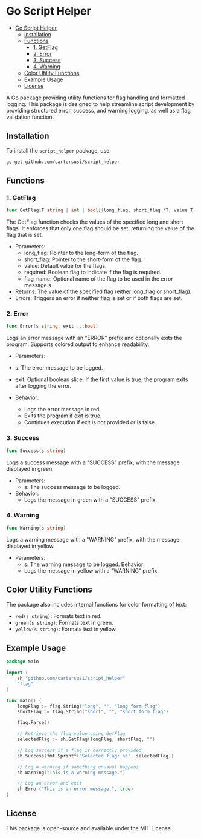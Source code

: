# Go Script Helper

- [Go Script Helper](#go-script-helper)
  - [Installation](#installation)
  - [Functions](#functions)
    - [1. GetFlag](#1-getflag)
    - [2. Error](#2-error)
    - [3. Success](#3-success)
    - [4. Warning](#4-warning)
  - [Color Utility Functions](#color-utility-functions)
  - [Example Usage](#example-usage)
  - [License](#license)


A Go package providing utility functions for flag handling and formatted logging. This package is designed to help streamline script development by providing structured error, success, and warning logging, as well as a flag validation function.

## Installation

To install the `script_helper` package, use:

```bash
go get github.com/cartersusi/script_helper
```

## Functions
### 1. GetFlag
```go
func GetFlag[T string | int | bool](long_flag, short_flag *T, value T, required bool, flag_name ...string) T {
```
The GetFlag function checks the values of the specified long and short flags. It enforces that only one flag should be set, returning the value of the flag that is set.

* Parameters:
    * long_flag: Pointer to the long-form of the flag.
    * short_flag: Pointer to the short-form of the flag.
    * value: Default value for the flags.
    * required: Boolean flag to indicate if the flag is required.
    * flag_name: Optional name of the flag to be used in the error message.s
* Returns: The value of the specified flag (either long_flag or short_flag).
* Errors: Triggers an error if neither flag is set or if both flags are set.

### 2. Error
```go
func Error(s string, exit ...bool)
```
Logs an error message with an "ERROR" prefix and optionally exits the program. Supports colored output to enhance readability.

* Parameters:
* s: The error message to be logged.
* exit: Optional boolean slice. If the first value is true, the program exits after logging the error.

* Behavior:
    * Logs the error message in red.
    * Exits the program if exit is true.
    * Continues execution if exit is not provided or is false.

### 3. Success
```go
func Success(s string)
```
Logs a success message with a "SUCCESS" prefix, with the message displayed in green.

* Parameters:
    * s: The success message to be logged.
* Behavior:
    * Logs the message in green with a "SUCCESS" prefix.

### 4. Warning
```go
func Warning(s string)
```
Logs a warning message with a "WARNING" prefix, with the message displayed in yellow.

* Parameters:
    * s: The warning message to be logged.
Behavior:
    * Logs the message in yellow with a "WARNING" prefix.

## Color Utility Functions

The package also includes internal functions for color formatting of text:
* `red(s string)`: Formats text in red.
* `green(s string)`: Formats text in green.
* `yellow(s string)`: Formats text in yellow.

## Example Usage
```go
package main

import (
	sh "github.com/cartersusi/script_helper"
	"flag"
)

func main() {
	longFlag := flag.String("long", "", "long form flag")
	shortFlag := flag.String("short", "", "short form flag")

	flag.Parse()

	// Retrieve the flag value using GetFlag
	selectedFlag := sh.GetFlag(longFlag, shortFlag, "")

	// Log success if a flag is correctly provided
	sh.Success(fmt.Sprintf("Selected flag: %s", selectedFlag))

	// Log a warning if something unusual happens
	sh.Warning("This is a warning message.")

	// Log an error and exit
	sh.Error("This is an error message.", true)
}
```

## License
This package is open-source and available under the MIT License.